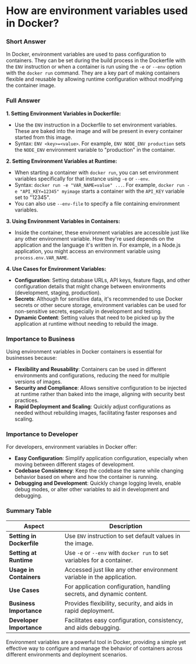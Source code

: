 # How are environment variables used in Docker?

### Short Answer
In Docker, environment variables are used to pass configuration to containers. They can be set during the build process in the Dockerfile with the `ENV` instruction or when a container is run using the `-e` or `--env` option with the `docker run` command. They are a key part of making containers flexible and reusable by allowing runtime configuration without modifying the container image.

### Full Answer
**1. Setting Environment Variables in Dockerfile:**
- Use the `ENV` instruction in a Dockerfile to set environment variables. These are baked into the image and will be present in every container started from this image.
- Syntax: `ENV <key>=<value>`. For example, `ENV NODE_ENV production` sets the `NODE_ENV` environment variable to "production" in the container.

**2. Setting Environment Variables at Runtime:**
- When starting a container with `docker run`, you can set environment variables specifically for that instance using `-e` or `--env`.
- Syntax: `docker run -e "VAR_NAME=value" ...`. For example, `docker run -e "API_KEY=12345" myimage` starts a container with the `API_KEY` variable set to "12345".
- You can also use `--env-file` to specify a file containing environment variables.

**3. Using Environment Variables in Containers:**
- Inside the container, these environment variables are accessible just like any other environment variable. How they're used depends on the application and the language it's written in. For example, in a Node.js application, you might access an environment variable using `process.env.VAR_NAME`.

**4. Use Cases for Environment Variables:**
- **Configuration**: Setting database URLs, API keys, feature flags, and other configuration details that might change between environments (development, staging, production).
- **Secrets**: Although for sensitive data, it's recommended to use Docker secrets or other secure storage, environment variables can be used for non-sensitive secrets, especially in development and testing.
- **Dynamic Content**: Setting values that need to be picked up by the application at runtime without needing to rebuild the image.

### Importance to Business
Using environment variables in Docker containers is essential for businesses because:

- **Flexibility and Reusability**: Containers can be used in different environments and configurations, reducing the need for multiple versions of images.
- **Security and Compliance**: Allows sensitive configuration to be injected at runtime rather than baked into the image, aligning with security best practices.
- **Rapid Deployment and Scaling**: Quickly adjust configurations as needed without rebuilding images, facilitating faster responses and scaling.

### Importance to Developer
For developers, environment variables in Docker offer:

- **Easy Configuration**: Simplify application configuration, especially when moving between different stages of development.
- **Codebase Consistency**: Keep the codebase the same while changing behavior based on where and how the container is running.
- **Debugging and Development**: Quickly change logging levels, enable debug modes, or alter other variables to aid in development and debugging.

### Summary Table

| Aspect                        | Description                                                           |
|-------------------------------|-----------------------------------------------------------------------|
| **Setting in Dockerfile**     | Use `ENV` instruction to set default values in the image.              |
| **Setting at Runtime**        | Use `-e` or `--env` with `docker run` to set variables for a container.|
| **Usage in Containers**       | Accessed just like any other environment variable in the application.  |
| **Use Cases**                 | For application configuration, handling secrets, and dynamic content.  |
| **Business Importance**       | Provides flexibility, security, and aids in rapid deployment.          |
| **Developer Importance**      | Facilitates easy configuration, consistency, and aids debugging.       |

Environment variables are a powerful tool in Docker, providing a simple yet effective way to configure and manage the behavior of containers across different environments and deployment scenarios.